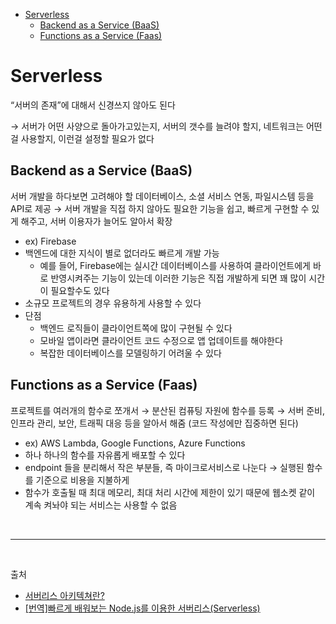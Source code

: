 - [Serverless](#serverless)
  - [Backend as a Service (BaaS)](#backend-as-a-service-baas)
  - [Functions as a Service (Faas)](#functions-as-a-service-faas)

# Serverless

“서버의 존재”에 대해서 신경쓰지 않아도 된다

→ 서버가 어떤 사양으로 돌아가고있는지, 서버의 갯수를 늘려야 할지, 네트워크는 어떤걸 사용할지, 이런걸 설정할 필요가 없다


## Backend as a Service (BaaS)

서버 개발을 하다보면 고려해야 할 데이터베이스, 소셜 서비스 연동, 파일시스템 등을 API로 제공 → 서버 개발을 직접 하지 않아도 필요한 기능을 쉽고, 빠르게 구현할 수 있게 해주고, 서버 이용자가 늘어도 알아서 확장

- ex) Firebase
- 백엔드에 대한 지식이 별로 없더라도 빠르게 개발 가능
  - 예를 들어, Firebase에는 실시간 데이터베이스를 사용하여 클라이언트에게 바로 반영시켜주는 기능이 있는데 이러한 기능은 직접 개발하게 되면 꽤 많이 시간이 필요할수도 있다
- 소규모 프로젝트의 경우 유용하게 사용할 수 있다
- 단점
  - 백엔드 로직들이 클라이언트쪽에 많이 구현될 수 있다
  - 모바일 앱이라면 클라이언트 코드 수정으로 앱 업데이트를 해야한다
  - 복잡한 데이터베이스를 모델링하기 어려울 수 있다


## Functions as a Service (Faas) 

프로젝트를 여러개의 함수로 쪼개서 → 분산된 컴퓨팅 자원에 함수를 등록 → 서버 준비, 인프라 관리, 보안, 트래픽 대응 등을 알아서 해줌 (코드 작성에만 집중하면 된다)

- ex) AWS Lambda, Google Functions, Azure Functions
- 하나 하나의 함수를 자유롭게 배포할 수 있다
- endpoint 들을 분리해서 작은 부분들, 즉 마이크로서비스로 나눈다 → 실행된 함수를 기준으로 비용을 지불하게
- 함수가 호출될 때 최대 메모리, 최대 처리 시간에 제한이 있기 때문에 웹소켓 같이 계속 켜놔야 되는 서비스는 사용할 수 없음


<br/>

---

<br/>


출처

- [서버리스 아키텍쳐란?](https://velopert.com/3543)
- [[번역]빠르게 배워보는 Node.js를 이용한 서버리스(Serverless)](https://medium.com/@jwyeom63/%EB%B9%A0%EB%A5%B4%EA%B2%8C-%EB%B0%B0%EC%9B%8C%EB%B3%B4%EB%8A%94-node-js%EB%A5%BC-%EC%9D%B4%EC%9A%A9%ED%95%9C-%EC%84%9C%EB%B2%84%EB%A6%AC%EC%8A%A4-serverless-503ee61539d4)